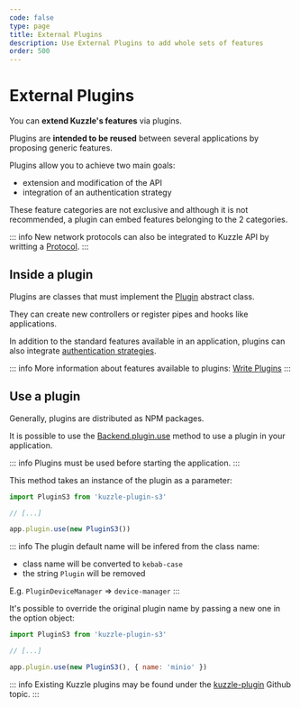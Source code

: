 ```yaml
---
code: false
type: page
title: External Plugins
description: Use External Plugins to add whole sets of features
order: 500
---
```


# External Plugins

You can **extend Kuzzle's features** via plugins.

Plugins are **intended to be reused** between several applications by proposing generic features.

Plugins allow you to achieve two main goals:
 - extension and modification of the API
 - integration of an authentication strategy

These feature categories are not exclusive and although it is not recommended, a plugin can embed features belonging to the 2 categories.

::: info
New network protocols can also be integrated to Kuzzle API by writting a [Protocol](/core/2/guides/write-protocols).
::: 

## Inside a plugin

Plugins are classes that must implement the [Plugin](/core/2/framework/abstract-classes/plugin) abstract class.  

They can create new controllers or register pipes and hooks like applications.

In addition to the standard features available in an application, plugins can also integrate [authentication strategies](/core/2/guides/write-plugins/integrate-authentication-strategy).

::: info
More information about features available to plugins: [Write Plugins](/core/2/guides/write-plugins)
:::

## Use a plugin

Generally, plugins are distributed as NPM packages.  

It is possible to use the [Backend.plugin.use](/core/2/framework/classes/backend-plugin/use) method to use a plugin in your application.  

::: info
Plugins must be used before starting the application.
:::

This method takes an instance of the plugin as a parameter:

```js
import PluginS3 from 'kuzzle-plugin-s3'

// [...]

app.plugin.use(new PluginS3())
```

::: info
The plugin default name will be infered from the class name:
  - class name will be converted to `kebab-case`
  - the string `Plugin` will be removed

E.g. `PluginDeviceManager` => `device-manager`
:::

It's possible to override the original plugin name by passing a new one in the option object:

```js
import PluginS3 from 'kuzzle-plugin-s3'

// [...]

app.plugin.use(new PluginS3(), { name: 'minio' })
```

::: info
Existing Kuzzle plugins may be found under the [kuzzle-plugin](https://github.com/topics/kuzzle-plugin) Github topic.
:::
